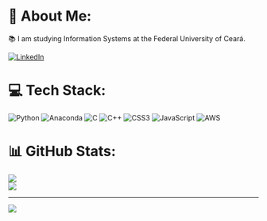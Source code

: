 # 💫 About Me:
📚 I am studying Information Systems at the Federal University of Ceará. 

[![LinkedIn](https://img.shields.io/badge/LinkedIn-%230077B5.svg?logo=linkedin&logoColor=white)](https://linkedin.com/in/www.linkedin.com/in/vitória-rabelo-santiago-48497b263) 

# 💻 Tech Stack:
![Python](https://img.shields.io/badge/python-3670A0?style=flat-square&logo=python&logoColor=ffdd54) ![Anaconda](https://img.shields.io/badge/Anaconda-%2344A833.svg?style=flat-square&logo=anaconda&logoColor=white) ![C](https://img.shields.io/badge/c-%2300599C.svg?style=flat-square&logo=c&logoColor=white) ![C++](https://img.shields.io/badge/c++-%2300599C.svg?style=flat-square&logo=c%2B%2B&logoColor=white) ![CSS3](https://img.shields.io/badge/css3-%231572B6.svg?style=flat-square&logo=css3&logoColor=white) ![JavaScript](https://img.shields.io/badge/javascript-%23323330.svg?style=flat-square&logo=javascript&logoColor=%23F7DF1E) ![AWS](https://img.shields.io/badge/AWS-%23FF9900.svg?style=flat-square&logo=amazon-aws&logoColor=white) 
# 📊 GitHub Stats:
![](https://github-readme-stats.vercel.app/api?username=Vitoria-Rabelo&theme=neon&hide_border=false&include_all_commits=false&count_private=false)<br/>
![](https://github-readme-stats.vercel.app/api/top-langs/?username=Vitoria-Rabelo&theme=neon&hide_border=false&include_all_commits=false&count_private=false&layout=compact)

---
[![](https://visitcount.itsvg.in/api?id=Vitoria-Rabelo&icon=0&color=0)](https://visitcount.itsvg.in)

<!-- Proudly created with GPRM ( https://gprm.itsvg.in ) -->

